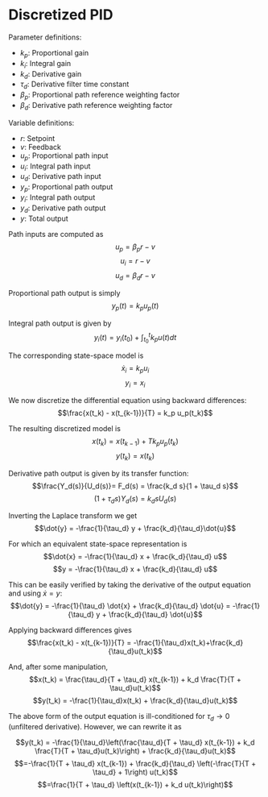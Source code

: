 # Discretized PID

Parameter definitions:
- $k_p$: Proportional gain
- $k_i$: Integral gain
- $k_d$: Derivative gain
- $\tau_d$: Derivative filter time constant
- $\beta_p$: Proportional path reference weighting factor
- $\beta_d$: Derivative path reference weighting factor

Variable definitions:
- $r$: Setpoint
- $v$: Feedback
- $u_p$: Proportional path input
- $u_i$: Integral path input
- $u_d$: Derivative path input
- $y_p$: Proportional path output
- $y_i$: Integral path output
- $y_d$: Derivative path output
- $y$: Total output

Path inputs are computed as
$$u_p = \beta_p r - v$$
$$u_i = r - v$$
$$u_d = \beta_d r - v$$

Proportional path output is simply
$$y_p(t) = k_p u_p(t)$$

Integral path output is given by
$$y_i(t) = y_i(t_0) + \int^{t}_{t_0}{k_pu(t)dt}$$

The corresponding state-space model is
$$\dot{x}_i = k_p u_i$$
$${y}_i = x_{i}$$

We now discretize the differential equation using backward differences:
$$\frac{x(t_k) - x(t_{k-1})}{T} = k_p u_p(t_k)$$

The resulting discretized model is
$$x(t_k) = x(t_{k-1}) + T k_p u_p(t_k)$$
$$y(t_k) = x(t_k)$$

Derivative path output is given by its transfer function:
$$\frac{Y_d(s)}{U_d(s)}= F_d(s) = \frac{k_d s}{1 + \tau_d s}$$
$$(1 + \tau_d s){Y_d(s)}= k_d s U_d(s) $$

Inverting the Laplace transform we get
$$\dot{y} = -\frac{1}{\tau_d} y + \frac{k_d}{\tau_d}\dot{u}$$

For which an equivalent state-space representation is
$$\dot{x} = -\frac{1}{\tau_d} x + \frac{k_d}{\tau_d} u$$
$$y = -\frac{1}{\tau_d} x + \frac{k_d}{\tau_d} u$$

This can be easily verified by taking the derivative of the output equation and using $\dot{x}=y$:
$$\dot{y} = -\frac{1}{\tau_d} \dot{x} + \frac{k_d}{\tau_d} \dot{u} = -\frac{1}{\tau_d} y + \frac{k_d}{\tau_d} \dot{u}$$

Applying backward differences gives
$$\frac{x(t_k) - x(t_{k-1})}{T} = -\frac{1}{\tau_d}x(t_k)+\frac{k_d}{\tau_d}u(t_k)$$

And, after some manipulation,
$$x(t_k) = \frac{\tau_d}{T + \tau_d} x(t_{k-1}) + k_d \frac{T}{T + \tau_d}u(t_k)$$
$$y(t_k) = -\frac{1}{\tau_d}x(t_k) + \frac{k_d}{\tau_d}u(t_k)$$

The above form of the output equation is ill-conditioned for $\tau_d \rightarrow 0$ (unfiltered
derivative). However, we can rewrite it as

$$y(t_k) =
-\frac{1}{\tau_d}\left(\frac{\tau_d}{T + \tau_d} x(t_{k-1}) + k_d \frac{T}{T + \tau_d}u(t_k)\right) + \frac{k_d}{\tau_d}u(t_k)$$
$$=-\frac{1}{T + \tau_d} x(t_{k-1}) + \frac{k_d}{\tau_d} \left(-\frac{T}{T + \tau_d} + 1\right) u(t_k)$$
$$=\frac{1}{T + \tau_d} \left(x(t_{k-1}) + k_d u(t_k)\right)$$